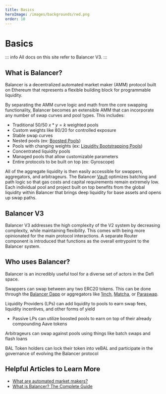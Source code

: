 ```yaml
---
title: Basics
heroImage: /images/backgrounds/red.png
order: 10
---
```


# Basics

::: info
All docs on this site refer to Balancer V3.
:::

## What is Balancer?

Balancer is a decentralized automated market maker (AMM) protocol built on Ethereum that represents a flexible building block for programmable liquidity.

By separating the AMM curve logic and math from the core swapping functionality, Balancer becomes an extensible AMM that can incorporate any number of swap curves and pool types. This includes:

- Traditional 50/50 $x*y=k$ weighted pools
- Custom weights like 80/20 for controlled exposure
- Stable swap curves
- Nested pools (ex: [Boosted Pools](/concepts/pools/boosted))
- Pools with changing weights (ex: [Liquidity Bootstrapping Pools](/concepts/pools/liquidity-bootstrapping))
- Concentrated liquidity pools
- Managed pools that allow customizable parameters
- Entire protocols to be built on top (ex: Gyroscope)

All of the aggregate liquidity is then easily accessible for swappers, aggregators, and arbitrageurs. The Balancer [Vault](/concepts/vault) optimizes batching and path logic so that gas costs and capital requirements remain extremely low. Each individual pool and project built on top benefits from the global liquidity within Balancer that brings deep liquidity for base assets and opens up swap paths.

## Balancer V3

Balancer V3 addresses the high complexity of the V2 system by decreasing complexity, while maintaining flexibility. This comes with being more opinionated for the main protocol interactions. A separate Router component is introduced that functions as the overall entrypoint to the Balancer system.

## Who uses Balancer?

Balancer is an incredibly useful tool for a diverse set of actors in the Defi space.

Swappers can swap between any two ERC20 tokens. This can be done through the [Balancer Dapp](https://app.balancer.fi/#/ethereum/swap) or aggregators like [1inch](https://app.1inch.io), [Matcha](https://www.matcha.xyz), or [Paraswap](https://app.paraswap.io).

Liquidity Providers (LPs) can add liquidity to pools to earn swap fees, liquidity incentives, and other forms of yield

- Passive LPs can utilize boosted pools to earn on top of their already compounding Aave tokens

Arbitrageurs can swap against pools using things like batch swaps and flash loans

BAL Token holders can lock their token into veBAL and participate in the governance of evolving the Balancer protocol

## Helpful Articles to Learn More

- [What are automated market makers?](https://chain.link/education-hub/what-is-an-automated-market-maker-amm)
- [What is Balancer? The Complete Guide](https://medium.com/balancer-protocol/what-is-balancer-the-complete-guide-762ee230a9d4)
